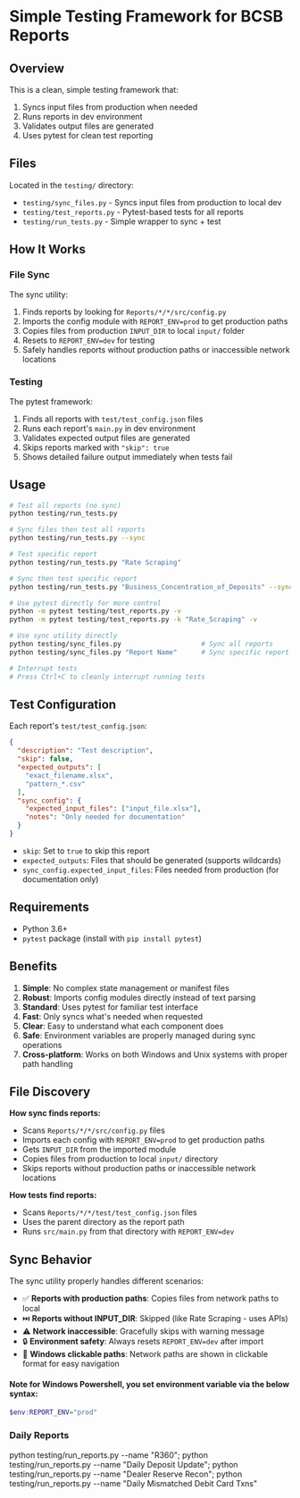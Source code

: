 # Simple Testing Framework for BCSB Reports

## Overview

This is a clean, simple testing framework that:
1. Syncs input files from production when needed
2. Runs reports in dev environment
3. Validates output files are generated
4. Uses pytest for clean test reporting

## Files

Located in the `testing/` directory:
- `testing/sync_files.py` - Syncs input files from production to local dev
- `testing/test_reports.py` - Pytest-based tests for all reports
- `testing/run_tests.py` - Simple wrapper to sync + test

## How It Works

### File Sync
The sync utility:
1. Finds reports by looking for `Reports/*/*/src/config.py`
2. Imports the config module with `REPORT_ENV=prod` to get production paths
3. Copies files from production `INPUT_DIR` to local `input/` folder
4. Resets to `REPORT_ENV=dev` for testing
5. Safely handles reports without production paths or inaccessible network locations

### Testing
The pytest framework:
1. Finds all reports with `test/test_config.json` files
2. Runs each report's `main.py` in dev environment
3. Validates expected output files are generated
4. Skips reports marked with `"skip": true`
5. Shows detailed failure output immediately when tests fail

## Usage

```bash
# Test all reports (no sync)
python testing/run_tests.py

# Sync files then test all reports
python testing/run_tests.py --sync

# Test specific report
python testing/run_tests.py "Rate Scraping"

# Sync then test specific report
python testing/run_tests.py "Business_Concentration_of_Deposits" --sync

# Use pytest directly for more control
python -m pytest testing/test_reports.py -v
python -m pytest testing/test_reports.py -k "Rate_Scraping" -v

# Use sync utility directly
python testing/sync_files.py                    # Sync all reports
python testing/sync_files.py "Report Name"      # Sync specific report

# Interrupt tests
# Press Ctrl+C to cleanly interrupt running tests
```

## Test Configuration

Each report's `test/test_config.json`:

```json
{
  "description": "Test description",
  "skip": false,
  "expected_outputs": [
    "exact_filename.xlsx",
    "pattern_*.csv"
  ],
  "sync_config": {
    "expected_input_files": ["input_file.xlsx"],
    "notes": "Only needed for documentation"
  }
}
```

- `skip`: Set to `true` to skip this report
- `expected_outputs`: Files that should be generated (supports wildcards)
- `sync_config.expected_input_files`: Files needed from production (for documentation only)

## Requirements

- Python 3.6+ 
- `pytest` package (install with `pip install pytest`)

## Benefits

1. **Simple**: No complex state management or manifest files
2. **Robust**: Imports config modules directly instead of text parsing
3. **Standard**: Uses pytest for familiar test interface
4. **Fast**: Only syncs what's needed when requested
5. **Clear**: Easy to understand what each component does
6. **Safe**: Environment variables are properly managed during sync operations
7. **Cross-platform**: Works on both Windows and Unix systems with proper path handling

## File Discovery

**How sync finds reports:**
- Scans `Reports/*/*/src/config.py` files
- Imports each config with `REPORT_ENV=prod` to get production paths
- Gets `INPUT_DIR` from the imported module
- Copies files from production to local `input/` directory
- Skips reports without production paths or inaccessible network locations

**How tests find reports:**
- Scans `Reports/*/*/test/test_config.json` files
- Uses the parent directory as the report path
- Runs `src/main.py` from that directory with `REPORT_ENV=dev`

## Sync Behavior

The sync utility properly handles different scenarios:

- ✅ **Reports with production paths**: Copies files from network paths to local
- ⏭️ **Reports without INPUT_DIR**: Skipped (like Rate Scraping - uses APIs)
- ⚠️ **Network inaccessible**: Gracefully skips with warning message
- 🔒 **Environment safety**: Always resets `REPORT_ENV=dev` after import
- 🔗 **Windows clickable paths**: Network paths are shown in clickable format for easy navigation


#### Note for Windows Powershell, you set environment variable via the below syntax:
```Powershell
$env:REPORT_ENV="prod"
```

### Daily Reports
python testing/run_reports.py --name "R360"; python testing/run_reports.py --name "Daily Deposit Update"; python testing/run_reports.py --name "Dealer Reserve Recon"; python testing/run_reports.py --name "Daily Mismatched Debit Card Txns"